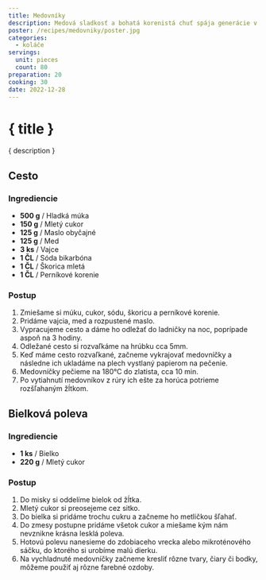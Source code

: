 ```yaml
---
title: Medovníky
description: Medová sladkosť a bohatá korenistá chuť spája generácie v jedinečnej kulinárskej tradícii.
poster: /recipes/medovniky/poster.jpg
categories:
  - koláče
servings:
  unit: pieces
  count: 80
preparation: 20
cooking: 30
date: 2022-12-28
---
```


# { title }

{ description }

## Cesto

### Ingrediencie

- **500 g** / Hladká múka
- **150 g** / Mletý cukor
- **125 g** / Maslo obyčajné
- **125 g** / Med
- **3 ks** / Vajce
- **1 ČL** / Sóda bikarbóna
- **1 ČL** / Škorica mletá
- **1 ČL** / Perníkové korenie

### Postup

1. Zmiešame si múku, cukor, sódu, škoricu a perníkové korenie.
2. Pridáme vajcia, med a rozpustené maslo.
3. Vypracujeme cesto a dáme ho odležať do ladničky na noc, poprípade aspoň na 3 hodiny.
4. Odležané cesto si rozvaľkáme na hrúbku cca 5mm.
5. Keď máme cesto rozvaľkané, začneme vykrajovať medovníčky a následne ich ukladáme na plech vystlaný papierom na pečenie.
6. Medovníčky pečieme na 180°C do zlatista, cca 10 min.
7. Po vytiahnutí medovníkov z rúry ich ešte za horúca potrieme rozšľahaným žĺtkom.

## Bielková poleva

### Ingrediencie

- **1 ks** / Bielko
- **220 g** / Mletý cukor

### Postup

1. Do misky si oddelíme bielok od žĺtka.
2. Mletý cukor si preosejeme cez sitko.
3. Do bielka si pridáme trochu cukru a začneme ho metličkou šľahať.
4. Do zmesy postupne pridáme všetok cukor a miešame kým nám nevznikne krásna lesklá poleva.
5. Hotovú polevu nanesieme do zdobiaceho vrecka alebo mikroténového sáčku, do ktorého si urobíme malú dierku.
6. Na vychladnuté medovníčky začneme kresliť rôzne tvary, čiary či bodky, môžeme použiť aj rôzne farebné ozdoby.
